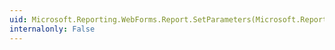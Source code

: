 ```yaml
---
uid: Microsoft.Reporting.WebForms.Report.SetParameters(Microsoft.Reporting.WebForms.ReportParameter)
internalonly: False
---
```

